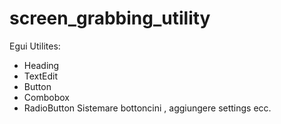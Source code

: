 # screen_grabbing_utility
Egui Utilites:
-   Heading
-   TextEdit
-   Button
-   Combobox
-   RadioButton
Sistemare bottoncini , aggiungere settings ecc.